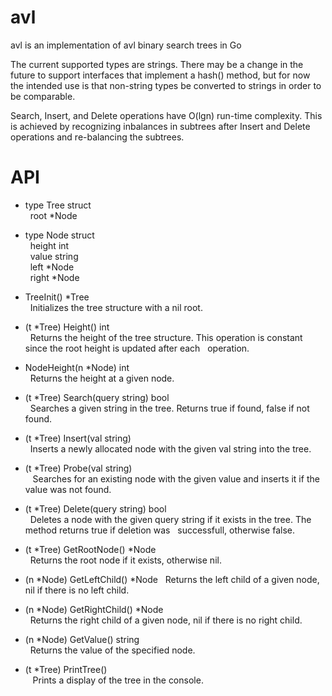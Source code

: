 # avl
avl is an implementation of avl binary search trees in Go

The current supported types are strings. There may be a change in the future to support interfaces that implement a
hash() method, but for now the intended use is that non-string types be converted to strings in order to be comparable.

Search, Insert, and Delete operations have O(lgn) run-time complexity. This is achieved by recognizing inbalances in subtrees after Insert and Delete operations and re-balancing the subtrees.

# API
- type Tree struct  
   &nbsp;&nbsp;root *Node

- type Node struct  
  &nbsp;&nbsp;height int  
   &nbsp;&nbsp;value  string  
   &nbsp;&nbsp;left   *Node  
   &nbsp;&nbsp;right  *Node  
  
  
- TreeInit() *Tree  
&nbsp;&nbsp;Initializes the tree structure with a nil root.

- (t *Tree) Height() int  
 &nbsp;&nbsp;Returns the height of the tree structure. This operation is constant since the root height is updated after each  &nbsp;&nbsp;operation.
 
- NodeHeight(n *Node) int  
 &nbsp;&nbsp;Returns the height at a given node.
 
- (t *Tree) Search(query string) bool  
 &nbsp;&nbsp;Searches a given string in the tree. Returns true if found, false if not found.
 
- (t *Tree) Insert(val string)  
 &nbsp;&nbsp;Inserts a newly allocated node with the given val string into the tree.

- (t *Tree) Probe(val string)  
&nbsp;&nbsp; Searches for an existing node with the given value and inserts it if the value was not found.
 
- (t *Tree) Delete(query string) bool  
 &nbsp;&nbsp;Deletes a node with the given query string if it exists in the tree. The method returns true if deletion was  &nbsp;&nbsp;successfull, otherwise false.
 
- (t *Tree) GetRootNode() *Node  
 &nbsp;&nbsp;Returns the root node if it exists, otherwise nil.
 
- (n *Node) GetLeftChild() *Node
 &nbsp;&nbsp;Returns the left child of a given node, nil if there is no left child.
 
 - (n *Node) GetRightChild() *Node  
  &nbsp;&nbsp;Returns the right child of a given node, nil if there is no right child.
  
 - (n *Node) GetValue() string  
  &nbsp;&nbsp;Returns the value of the specified node.
  
 - (t *Tree) PrintTree()  
  &nbsp;&nbsp; Prints a display of the tree in the console.
  

  
